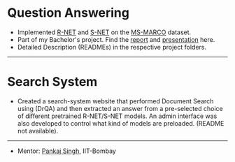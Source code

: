 # Question Answering

- Implemented [R-NET](https://www.microsoft.com/en-us/research/wp-content/uploads/2017/05/r-net.pdf) and [S-NET](https://arxiv.org/pdf/1706.04815.pdf) on the [MS-MARCO](http://www.msmarco.org) dataset. 
- Part of my Bachelor's project. Find the [report](BTP_2_Report.pdf) and [presentation](BTP%20-%202%20Presentation.pdf) here.
- Detailed Description (READMEs) in the respective project folders.
---

# Search System

- Created a search-system website that performed Document Search using (DrQA) and then extracted an answer from a pre-selected choice of different pretrained R-NET/S-NET models. An admin interface was also developed to control what kind of models are preloaded. (README not available).
---

- Mentor: [Pankaj Singh](https://www.linkedin.com/in/pankaj-singh-b000894a/), IIT-Bombay
